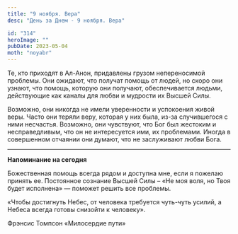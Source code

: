 ```yaml
---
title: "9 ноября. Вера"
desc: "День за Днем - 9 ноября. Вера"

id: "314"
heroImage: ""
pubDate: 2023-05-04
moth: "noyabr"
---
```


Те, кто приходят в Ал-Анон, придавлены грузом непереносимой проблемы. Они
ожидают, что получат помощь от людей, но скоро они узнают, что помощь, которую
они получают, обеспечивается людьми, действующие как каналы для любви и
мудрости их Высшей Силы.

Возможно, они никогда не имели уверенности и успокоения живой веры. Часто они
теряли веру, которая у них была, из-за случившегося с ними несчастья.
Возможно, они чувствуют, что Бог был жестоким и несправедливым, что он не
интересуется ими, их проблемами. Иногда в совершенном отчаянии они думают, что
не заслуживают любви Бога.

---

**Напоминание на сегодня**

Божественная помощь всегда рядом и доступна мне, если я пожелаю принять ее.
Постоянное сознание Высшей Силы – «Не моя воля, но Твоя будет исполнена» —
поможет решить все проблемы.

«Чтобы достигнуть Небес, от человека требуется чуть-чуть усилий, а Небеса
всегда готовы снизойти к человеку».

Фрэнсис Томпсон «Милосердие пути»
